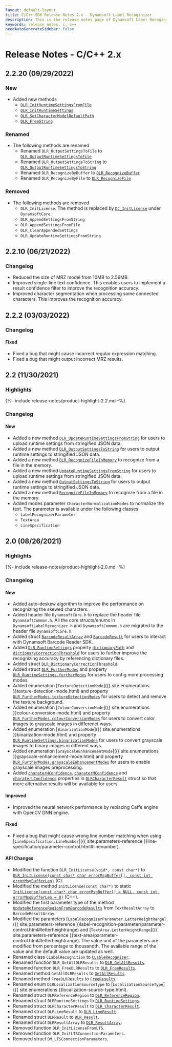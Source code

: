 ```yaml
---
layout: default-layout
title: C/C++ SDK Release Notes 2.x - Dynamsoft Label Recoginizer 
description: This is the release notes page of Dynamsoft Label Recoginizer for C/C++ SDK version 2.x.
keywords: release notes, c, c++
needAutoGenerateSidebar: false
---
```


# Release Notes - C/C++ 2.x

## 2.2.20 (09/29/2022)

### New

- Added new methods
  - [`DLR_InitRuntimeSettingsFromFile`](../api-reference/label-recognizer-functions.md#dlrinitruntimesettingsfromfile)
  - [`DLR_InitRuntimeSettings`](../api-reference/label-recognizer-functions.md#dlrinitruntimesettings)
  - [`DLR_SetCharacterModelDefaultPath`](../api-reference/label-recognizer-functions.md#dlrsetcharactermodeldefaultpath)
  - [`DLR_FreeString`](../api-reference/label-recognizer-functions.md#dlrfreestring)

### Renamed

- The following methods are renamed
  - Renamed `DLR_OutputSettingsToFile` to [`DLR_OutputRuntimeSettingsToFile`](../api-reference/label-recognizer-functions.md#dlroutputruntimesettingstofile)
  - Renamed `DLR_OutputSettingsToString` to [`DLR_OutputRuntimeSettingsToString`](../api-reference/label-recognizer-functions.md#dlroutputruntimesettings)
  - Renamed `DLR_RecognizeByBuffer` to [`DLR_RecognizeBuffer`](../api-reference/label-recognizer-functions.md#dlrrecognizebuffer)
  - Renamed `DLR_RecognizeByFile` to [`DLR_RecognizeFile`](../api-reference/label-recognizer-functions.md#dlrrecognizefile)

### Removed

- The following methods are removed
  - `DLR_InitLicense`. The method is replaced by [`DC_InitLicense`](../api-reference/license-manager.md#initlicense) under `DynamsoftCore`.
  - `DLR_AppendSettingsFromString`
  - `DLR_AppendSettingsFromFile`
  - `DLR_ClearAppendedSettings`
  - `DLR_UpdateRuntimeSettingsFromString`

## 2.2.10 (06/21/2022)

### Changelog

- Reduced the size of MRZ model from 10MB to 2.56MB.
- Improved single-line text confidence. This enables users to implement a result confidence filter to improve the recognition accuracy.
- Improved character segmentation when processing some connected characters. This improves the recognition accuracy.

## 2.2.2 (03/03/2022)

### Changelog

#### Fixed

- Fixed a bug that might cause incorrect regular expression matching.
- Fixed a bug that might output incorrect MRZ results.

## 2.2 (11/30/2021)

### Highlights

{%- include release-notes/product-highlight-2.2.md -%}

### Changelog

#### New

- Added a new method [`DLR_UpdateRuntimeSettingsFromString`](../api-reference/label-recognizer-functions.md#dlr_updateruntimesettingsfromstring)  for users to upload runtime settings from stringified JSON data.
- Added a new method [`DLR_OutputSettingsToString`](../api-reference/label-recognizer-functions.md#dlr_outputsettingstostring) for users to output runtime settings to stringified JSON data.
- Added a new method [`DLR_RecognizeFileInMemory`](../api-reference/label-recognizer-functions.md#dlr_recognizefileinmemory) to recognize from a file in the memory.
- Added a new method [`UpdateRuntimeSettingsFromString`](../api-reference/label-recognizer.md#updateruntimesettingsfromstring) for users to upload runtime settings from stringified JSON data.
- Added a new method [`OutputSettingsToString`](../api-reference/label-recognizer.md#outputsettingstostring) for users to output runtime settings to stringified JSON data.
- Added a new method [`RecognizeFileInMemory`](../api-reference/label-recognizer.md#recognizefileinmemory) to recognize from a file in the memory.
- Added modes parameter `CharacterNormalizationModes` to normalize the text. The parameter is available under the following classes:
  - `LabelRecognizerParameter`
  - `TextArea`
  - `LineSpecification`

## 2.0 (08/26/2021)

### Highlights

{%- include release-notes/product-highlight-2.0.md -%}

### Changelog

#### New
- Added auto-deskew algorithm to improve the performance on recognizing the skewed characters. 
- Added header file `DynamsoftCore.h` to replace the header file `DynamsoftCommon.h`. All the core structs/enums in `DynamsoftLabelRecognizer.h` and `DynamsoftCommon.h` are migrated to the header file `DynamsoftCore.h`.
- Added struct [`BarcodeResultArray`](../api-reference/barcode-result-array.md) and [`BarcodeResult`](../api-reference/barcode-result.md) for users to interact with Dynamsoft Barcode Reader SDK.
- Added [`DLR_RuntimeSettings`](../api-reference/dlr-runtime-settings.md) property [`dictionaryPath`](../api-reference/dlr-runtime-settings.md#dictionarypath) and [`dictionaryCorrectionThreshold`](../api-reference/dlr-runtime-settings.md#dictionarycorrectionthreshold) for users to further improve the recognizing accuracy by referencing dictionary files.
- Added struct [`DLR_DictionaryCorrectionThreshold`](../api-reference/dlr-dictionary-correction-threshold.md).
- Added struct [`DLR_FurtherModes`](../api-reference/dlr-further-modes.md) and property [`DLR_RuntimeSettings.furtherModes`](../api-reference/dlr-runtime-settings.md#furthermodes) for users to config more processing modes.
- Added enumeration [`TextureDetectionMode`]({{ site.enumerations }}texture-detection-mode.html) and property [`DLR_FurtherModes.textureDetectionModes`](../api-reference/dlr-further-modes.md#texturedetectionmodes) for users to detect and remove the texture background.
- Added enumeration [`ColourConversionMode`]({{ site.enumerations }}colour-conversion-mode.html) and property [`DLR_FurtherModes.colourConversionModes`](../api-reference/dlr-further-modes.md#colourconversionmodes) for users to convert color images to grayscale images in differenct ways.
- Added enumeration [`BinarizationMode`]({{ site.enumerations }}binarization-mode.html) and property [`DLR_RuntimeSettings.binarizationModes`](../api-reference/dlr-runtime-settings.md#binarizationmodes) for users to convert grayscale images to binary images in different ways.
- Added enumeration [`GrayscaleEnhancementMode`]({{ site.enumerations }}grayscale-enhancement-mode.html) and property [`DLR_FurtherModes.grayscaleEnhancementModes`](../api-reference/dlr-further-modes.md#grayscaleenhancementmodes) for users to enable grayscale images preprocessing. 
- Added [`charaterHConfidence`](../api-reference/dlr-character-result.md#characterhconfidence), [`charaterMConfidence`](../api-reference/dlr-character-result.md#charactermconfidence) and [`charaterLConfidence`](../api-reference/dlr-character-result.md#characterlconfidence) properties in [`DLRCharacterResult`](../api-reference/dlr-character-result.md) struct so that more alternative results will be available for users.

#### Improved

- Improved the neural network performance by replacing Caffe engine with OpenCV DNN engine.

#### Fixed

- Fixed a bug that might cause wrong line number matching when using [`LineSpecification.LineNumber`]({{ site.parameters-reference }}line-specification/parameter-control.html#linenumber).

#### API Changes

- Modified the function `DLR_InitLicense(void*, const char*)` to [`DLR_InitLicense(const char*,char errorMsgBuffer[], const int errorMsgBufferLen)`](../api-reference/label-recognizer-functions.md#dlr_initlicense) (C).
- Modified the method `InitLicense(const char*)` to static [`InitLicense(const char*,char errorMsgBuffer[] = NULL, const int errorMsgBufferLen = 0)`](../api-reference/label-recognizer.md#initlicense) (C++).
- Modified the first parameter type of the method [`UpdateReferenceRegionFromBarcodeResults`](../api-reference/label-recognizer.md#updatereferenceregionfrombarcoderesults) from `TextResultArray` to `BarcodeResultArray`.
- Modified the parameters [`LabelRecognizerParameter.LetterHeightRange`]({{ site.parameters-reference }}label-recognition-parameter/parameter-control.html#letterheightrange) and [`TextArea.LetterHeightRange`]({{ site.parameters-reference }}text-area/parameter-control.html#letterheightrange). The value unit of the parameters are modified from percentage to thousandth. The available range of the value and the default value are updated as well.
- Renamed class `CLabelRecognition` to [`CLableRecognizer`](../api-reference/label-recognizer.md).
- Renamed function `DLR_GetAllDLRResults` to [`DLR_GetAllResults`](../api-reference/label-recognizer-functions.md#dlr_getallresults).
- Renamed function `DLR_FreeDLRResults` to [`DLR_FreeResults`](../api-reference/label-recognizer-functions.md#dlr_freeresults).
- Renamed method `GetAllDLRResults` to [`GetAllResults`](../api-reference/label-recognizer.md#getallresults).
- Renamed method `FreeDLRResults` to [`FreeResults`](../api-reference/label-recognizer.md#freeresults).
- Renamed enum `DLRLocalizationSourceType` to [`LocalizationSourceType`]({{ site.enumerations }}localization-source-type.html).
- Renamed struct `DLRReferenceRegion` to [`DLR_ReferenceRegion`](../api-reference/dlr-reference-region.md).
- Renamed struct `DLRRuntimeSettings` to [`DLR_RuntimeSettings`](../api-reference/dlr-runtime-settings.md).
- Renamed struct `DLRCharacterResult` to [`DLR_CharacterResult`](../api-reference/dlr-character-result.md).
- Renamed struct `DLRLineResult` to [`DLR_LineResult`](../api-reference/dlr-line-result.md).
- Renamed struct `DLRResult` to [`DLR_Result`](../api-reference/dlr-result.md).
- Renamed struct `DLRResultArray` to [`DLR_ResultArray`](../api-reference/dlr-result-array.md).
- Removed function `DLR_InitLicenseFromLTS`.
- Removed function `DLR_InitLTSConnectionParameters`.
- Removed struct `DM_LTSConnectionParameters`.
